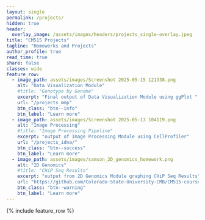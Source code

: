 ```yaml
---
layout: single
permalink: /projects/
hidden: true
header:
  overlay_image: /assets/images/headers/projects_single-overlay.jpeg
title: "CM515 Projects"
tagline: "Homeworks and Projects"
author_profile: true
read_time: true
share: false
classes: wide
feature_row:
  - image_path: assets/images/Screenshot 2025-05-15 121338.png
    alt: "Data Visualization Module"
    #title: "Genotype by Genome"
    excerpt: "Final output of Data Visualization Module using ggPlot "
    url: "/projects_mmp"
    btn_class: "btn--info"
    btn_label: "Learn more"
  - image_path: assets/images/Screenshot 2025-05-13 104119.png
    alt: "Image Processing"
    #title: "Image Processing Pipeline"
    excerpt: "output of Image Processing Module using CellProfiler"
    url: "/projects_idna/"
    btn_class: "btn--success"
    btn_label: "Learn more"
  - image_path: assets/images/samson_2D_genomics_homework.png
    alt: "2D Genomics"
    #title: "CHiP Seq Results"
    excerpt: "output from 2D Genomics Module graphing CHiP Seq Results"
    url: "https://github.com/Colorado-State-University-CMB/CM515-course-2025/tree/main/modules/11_2D_Genomics"
    btn_class: "btn--warning"
    btn_label: "Learn more"      
---
```


{% include feature_row %}

